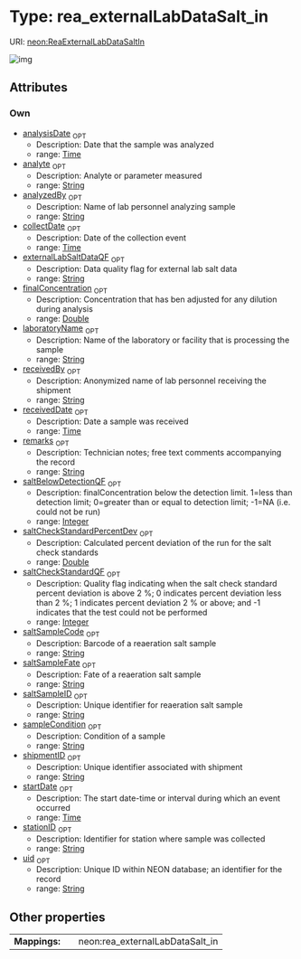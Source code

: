 
# Type: rea_externalLabDataSalt_in




URI: [neon:ReaExternalLabDataSaltIn](https://data.neonscience.org/ReaExternalLabDataSaltIn)


![img](http://yuml.me/diagram/nofunky;dir:TB/class/[ReaExternalLabDataSaltIn&#124;uid:string%20%3F;remarks:string%20%3F;collectDate:time%20%3F;stationID:string%20%3F;startDate:time%20%3F;laboratoryName:string%20%3F;receivedBy:string%20%3F;shipmentID:string%20%3F;analyte:string%20%3F;receivedDate:time%20%3F;analysisDate:time%20%3F;analyzedBy:string%20%3F;sampleCondition:string%20%3F;externalLabSaltDataQF:string%20%3F;finalConcentration:double%20%3F;saltBelowDetectionQF:integer%20%3F;saltSampleID:string%20%3F;saltSampleCode:string%20%3F;saltSampleFate:string%20%3F;saltCheckStandardPercentDev:double%20%3F;saltCheckStandardQF:integer%20%3F])

## Attributes


### Own

 * [analysisDate](analysisDate.md)  <sub>OPT</sub>
    * Description: Date that the sample was analyzed
    * range: [Time](types/Time.md)
 * [analyte](analyte.md)  <sub>OPT</sub>
    * Description: Analyte or parameter measured
    * range: [String](types/String.md)
 * [analyzedBy](analyzedBy.md)  <sub>OPT</sub>
    * Description: Name of lab personnel analyzing sample
    * range: [String](types/String.md)
 * [collectDate](collectDate.md)  <sub>OPT</sub>
    * Description: Date of the collection event
    * range: [Time](types/Time.md)
 * [externalLabSaltDataQF](externalLabSaltDataQF.md)  <sub>OPT</sub>
    * Description: Data quality flag for external lab salt data
    * range: [String](types/String.md)
 * [finalConcentration](finalConcentration.md)  <sub>OPT</sub>
    * Description: Concentration that has ben adjusted for any dilution during analysis
    * range: [Double](types/Double.md)
 * [laboratoryName](laboratoryName.md)  <sub>OPT</sub>
    * Description: Name of the laboratory or facility that is processing the sample
    * range: [String](types/String.md)
 * [receivedBy](receivedBy.md)  <sub>OPT</sub>
    * Description: Anonymized name of lab personnel receiving the shipment
    * range: [String](types/String.md)
 * [receivedDate](receivedDate.md)  <sub>OPT</sub>
    * Description: Date a sample was received
    * range: [Time](types/Time.md)
 * [remarks](remarks.md)  <sub>OPT</sub>
    * Description: Technician notes; free text comments accompanying the record
    * range: [String](types/String.md)
 * [saltBelowDetectionQF](saltBelowDetectionQF.md)  <sub>OPT</sub>
    * Description: finalConcentration below the detection limit. 1=less than detection limit; 0=greater than or equal to detection limit; -1=NA (i.e. could not be run)
    * range: [Integer](types/Integer.md)
 * [saltCheckStandardPercentDev](saltCheckStandardPercentDev.md)  <sub>OPT</sub>
    * Description: Calculated percent deviation of the run for the salt check standards
    * range: [Double](types/Double.md)
 * [saltCheckStandardQF](saltCheckStandardQF.md)  <sub>OPT</sub>
    * Description: Quality flag indicating when the salt check standard percent deviation is above 2 %; 0 indicates percent deviation less than 2 %; 1 indicates percent deviation 2 % or above; and -1 indicates that the test could not be performed
    * range: [Integer](types/Integer.md)
 * [saltSampleCode](saltSampleCode.md)  <sub>OPT</sub>
    * Description: Barcode of a reaeration salt sample
    * range: [String](types/String.md)
 * [saltSampleFate](saltSampleFate.md)  <sub>OPT</sub>
    * Description: Fate of a reaeration salt sample
    * range: [String](types/String.md)
 * [saltSampleID](saltSampleID.md)  <sub>OPT</sub>
    * Description: Unique identifier for reaeration salt sample
    * range: [String](types/String.md)
 * [sampleCondition](sampleCondition.md)  <sub>OPT</sub>
    * Description: Condition of a sample
    * range: [String](types/String.md)
 * [shipmentID](shipmentID.md)  <sub>OPT</sub>
    * Description: Unique identifier associated with shipment
    * range: [String](types/String.md)
 * [startDate](startDate.md)  <sub>OPT</sub>
    * Description: The start date-time or interval during which an event occurred
    * range: [Time](types/Time.md)
 * [stationID](stationID.md)  <sub>OPT</sub>
    * Description: Identifier for station where sample was collected
    * range: [String](types/String.md)
 * [uid](uid.md)  <sub>OPT</sub>
    * Description: Unique ID within NEON database; an identifier for the record
    * range: [String](types/String.md)

## Other properties

|  |  |  |
| --- | --- | --- |
| **Mappings:** | | neon:rea_externalLabDataSalt_in |

